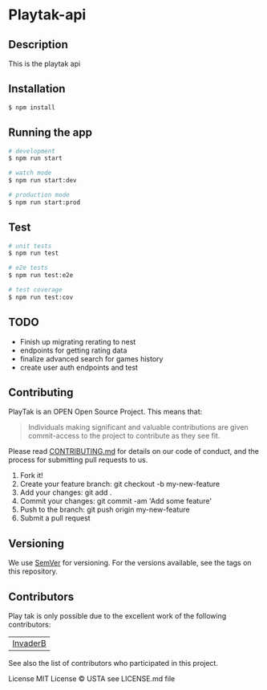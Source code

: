 # Playtak-api 

## Description

This is the playtak api 

## Installation

```bash
$ npm install
```

## Running the app

```bash
# development
$ npm run start

# watch mode
$ npm run start:dev

# production mode
$ npm run start:prod
```

## Test

```bash
# unit tests
$ npm run test

# e2e tests
$ npm run test:e2e

# test coverage
$ npm run test:cov
```

## TODO

- Finish up migrating rerating to nest
- endpoints for getting rating data	
- finalize advanced search for games history
- create user auth endpoints and test


## Contributing
PlayTak is an OPEN Open Source Project. This means that:

> Individuals making significant and valuable contributions are given commit-access to the project to contribute as they see fit.

Please read [CONTRIBUTING.md](docs/CONTRIBUTING.md) for details on our code of conduct, and the process for submitting pull requests to us.

1. Fork it!
2. Create your feature branch: git checkout -b my-new-feature
3. Add your changes: git add .
4. Commit your changes: git commit -am 'Add some feature'
5. Push to the branch: git push origin my-new-feature
6. Submit a pull request

## Versioning
We use [SemVer](http://semver.org/) for versioning. For the versions available, see the tags on this repository.

## Contributors
Play tak is only possible due to the excellent work of the following contributors:

||
:----:|
|[InvaderB](https://github.com/invaderb)|

See also the list of contributors who participated in this project.

License
MIT License © USTA see LICENSE.md file

